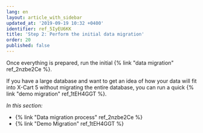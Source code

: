 ```yaml
---
lang: en
layout: article_with_sidebar
updated_at: '2019-09-19 10:32 +0400'
identifier: ref_5IyEU6KK
title: 'Step 2: Perform the initial data migration'
order: 20
published: false
---
```

Once everything is prepared, run the initial {% link "data migration" ref_2nzbe2Ce %}.

If you have a large database and want to get an idea of how your data will fit into X-Cart 5 without migrating the entire database, you can run a quick {% link "demo migration" ref_1tEH4GGT %}.

_In this section:_
*   {% link "Data migration process" ref_2nzbe2Ce %}
*   {% link "Demo Migration" ref_1tEH4GGT %}